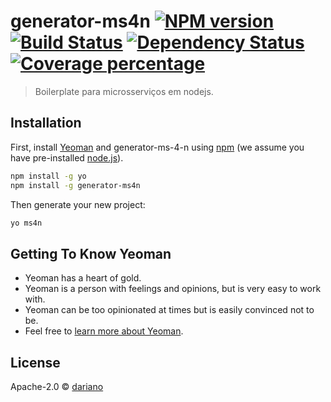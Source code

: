 # generator-ms4n [![NPM version][npm-image]][npm-url] [![Build Status][travis-image]][travis-url] [![Dependency Status][daviddm-image]][daviddm-url] [![Coverage percentage][coveralls-image]][coveralls-url]
> Boilerplate para microsserviços em nodejs.

## Installation

First, install [Yeoman](http://yeoman.io) and generator-ms-4-n using [npm](https://www.npmjs.com/) (we assume you have pre-installed [node.js](https://nodejs.org/)).

```bash
npm install -g yo
npm install -g generator-ms4n
```

Then generate your new project:

```bash
yo ms4n
```

## Getting To Know Yeoman

 * Yeoman has a heart of gold.
 * Yeoman is a person with feelings and opinions, but is very easy to work with.
 * Yeoman can be too opinionated at times but is easily convinced not to be.
 * Feel free to [learn more about Yeoman](http://yeoman.io/).

## License

Apache-2.0 © [dariano]()


[npm-image]: https://badge.fury.io/js/generator-ms-4-n.svg
[npm-url]: https://npmjs.org/package/generator-ms-4-n
[travis-image]: https://travis-ci.org/dariano/generator-ms-4-n.svg?branch=master
[travis-url]: https://travis-ci.org/dariano/generator-ms-4-n
[daviddm-image]: https://david-dm.org/dariano/generator-ms-4-n.svg?theme=shields.io
[daviddm-url]: https://david-dm.org/dariano/generator-ms-4-n
[coveralls-image]: https://coveralls.io/repos/dariano/generator-ms-4-n/badge.svg
[coveralls-url]: https://coveralls.io/r/dariano/generator-ms-4-n
